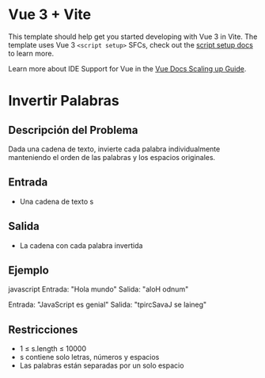# Vue 3 + Vite

This template should help get you started developing with Vue 3 in Vite. The template uses Vue 3 `<script setup>` SFCs, check out the [script setup docs](https://v3.vuejs.org/api/sfc-script-setup.html#sfc-script-setup) to learn more.

Learn more about IDE Support for Vue in the [Vue Docs Scaling up Guide](https://vuejs.org/guide/scaling-up/tooling.html#ide-support).


<!-- TAREA -->
# Invertir Palabras

## Descripción del Problema
Dada una cadena de texto, invierte cada palabra individualmente manteniendo el orden de las palabras y los espacios originales.

## Entrada
- Una cadena de texto s

## Salida
- La cadena con cada palabra invertida

## Ejemplo
javascript
Entrada: "Hola mundo"
Salida: "aloH odnum"

Entrada: "JavaScript es genial"
Salida: "tpircSavaJ se laineg"


## Restricciones
- 1 ≤ s.length ≤ 10000
- s contiene solo letras, números y espacios
- Las palabras están separadas por un solo espacio